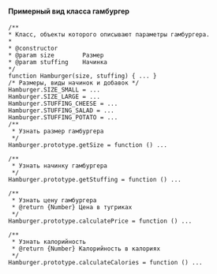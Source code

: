 <!-- # Homework #5 OOP, prototype inheritance
## Deadline 07.03
### Create menu
Вы хозяин небольшого кафе быстрого питания. Ваше меню состоит из следующих позиций:
#### 1) Гамбургер
    - маленький (+50 тугриков, +20 калорий)
    - большой (+100 тугриков, +40 калорий)
    
    Гамбургер может быть с одним из нескольких видов начинок (обязательно):
    - сыром (+10 тугриков, +20 калорий);
    - салатом (+20 тугриков, +5 калорий);
    - картофелем (+15 тугриков, +10 калорий);

#### 2) Салат (цена и калории указаны за 100г);
    - Цезарь (+100 тугриков, +20 калорий);
    - Оливье (+50 тугриков, +80 калорий);
    
#### 3) Напиток
    - Кола (+50 тугриков, +40 калорий);
    - Кофе (+80 тугриков, +20 калорий);
    
Необходимо написать программу, для расчета стоимости и/или каллорийности заказа посетителя.
В заказе могут быть как одна, так и несколько позиций разных видов. (Например заказ может состоять из 2х гамбургеров(один большой, другой маленький), салата Оливье(150г) и кофе). В заказ можно как добавлять позиции, так и удалять из него лишнее (при условии, что оно там есть). После оплаты заказа он должен стать не редактируемым - ничего добавить или удалить из него больше нельзя.

**Комментарии**  
Задачу необходимо решить используя ООП и ES5. Крайне желательно использование наследования и композиции. Типы начинок, размеры надо сделать константами. Никаких [магических строк](https://ru.wikipedia.org/wiki/%D0%9C%D0%B0%D0%B3%D0%B8%D1%87%D0%B5%D1%81%D0%BA%D0%BE%D0%B5_%D1%87%D0%B8%D1%81%D0%BB%D0%BE_(%D0%BF%D1%80%D0%BE%D0%B3%D1%80%D0%B0%D0%BC%D0%BC%D0%B8%D1%80%D0%BE%D0%B2%D0%B0%D0%BD%D0%B8%D0%B5)#.D0.9F.D0.BB.D0.BE.D1.85.D0.B0.D1.8F_.D0.BF.D1.80.D0.B0.D0.BA.D1.82.D0.B8.D0.BA.D0.B0_.D0.BF.D1.80.D0.BE.D0.B3.D1.80.D0.B0.D0.BC.D0.BC.D0.B8.D1.80.D0.BE.D0.B2.D0.B0.D0.BD.D0.B8.D1.8F) не должно быть.-->

#### Примерный вид класса гамбургер  
    /**
    * Класс, объекты которого описывают параметры гамбургера. 
    * 
    * @constructor
    * @param size        Размер
    * @param stuffing    Начинка
    */
    function Hamburger(size, stuffing) { ... } 
    /* Размеры, виды начинок и добавок */
    Hamburger.SIZE_SMALL = ...
    Hamburger.SIZE_LARGE = ...
    Hamburger.STUFFING_CHEESE = ...
    Hamburger.STUFFING_SALAD = ...
    Hamburger.STUFFING_POTATO = ...
    /**
     * Узнать размер гамбургера
     */
    Hamburger.prototype.getSize = function () ...

    /**
     * Узнать начинку гамбургера
     */
    Hamburger.prototype.getStuffing = function () ...

    /**
     * Узнать цену гамбургера
     * @return {Number} Цена в тугриках
     */
    Hamburger.prototype.calculatePrice = function () ...

    /**
     * Узнать калорийность
     * @return {Number} Калорийность в калориях
     */
    Hamburger.prototype.calculateCalories = function () ...
